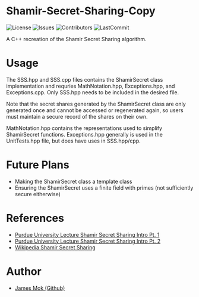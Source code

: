 # Shamir-Secret-Sharing-Copy
![License](https://img.shields.io/github/license/hoodieman0/Shamir-Secret-Sharing-Copy?style=plastic) 
![Issues](https://img.shields.io/github/issues/hoodieman0/Shamir-Secret-Sharing-Copy?style=plastic)
![Contributors](https://img.shields.io/github/contributors/hoodieman0/Shamir-Secret-Sharing-Copy?color=Red&style=plastic)
![LastCommit](https://img.shields.io/github/last-commit/hoodieman0/Shamir-Secret-Sharing-Copy?style=plastic)

A C++ recreation of the Shamir Secret Sharing algorithm. 

# Usage
The SSS.hpp and SSS.cpp files contains the ShamirSecret class implementation and requries MathNotation.hpp, Exceptions.hpp, and Exceptions.cpp. Only SSS.hpp needs to be included in the desired file.


Note that the secret shares generated by the ShamirSecret class are only generated once and cannot be accessed or regenerated again, so users must maintain a secure record of the shares on their own.


MathNotation.hpp contains the representations used to simplify ShamirSecret functions. Exceptions.hpp generally is used in the UnitTests.hpp file, but does have uses in SSS.hpp/cpp.

# Future Plans
* Making the ShamirSecret class a template class
* Ensuring the ShamirSecret uses a finite field with primes (not sufficiently secure eitherwise)

# References
* [Purdue University Lecture Shamir Secret Sharing Intro Pt. 1](https://www.cs.purdue.edu/homes/hmaji/teaching/Fall%202020/lectures/08.pdf)
* [Purdue University Lecture Shamir Secret Sharing Intro Pt. 2](https://www.cs.purdue.edu/homes/hmaji/teaching/Fall%202020/lectures/09.pdf)
* [Wikipedia Shamir Secret Sharing](https://en.wikipedia.org/wiki/Shamir%27s_secret_sharing#Computationally_efficient_approach)

# Author
* [James Mok (Github)](https://github.com/hoodieman0)